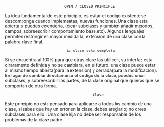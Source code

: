                                OPEN / CLOSED PRINCIPLE

La idea fundamental de este principio, es evitar el codigo existente se descomponga cuando implementas,
nuevas funciones. Una clase esta abierta si puedes extenderla, (crear subclases y tambien añadir metodos,
campos, sobreescribir comportamiento base,etc). Algunos lenguajes permiten restringir en mayor medida la,
 extension de una clase con la palabra clave final.

                                La clase esta completa
Si se encuentra al 100%  para que otras clase las utilicen, su interfaz esta clraramente definida y no se cambiara,
en el futuro. una clase puede estar al mismo tiempo abierta(para la extension) y cerrada(para la modificacion).
En lugar de cambiar directamente el codigo de la clase, puedes crear subclases, y sobreescribir las partes, 
de la clase original que quieras que se comporten de otra forma.

                                            Clave

Este principio no esta pensado para aplicarse a todos los cambio de una clase, si sabes que hay un error en la clase,
debes areglarlo;  no crees subclases para ello . Una clase hija no debe ser responsable de los problemas de la 
clase padre
